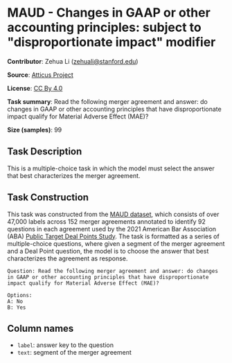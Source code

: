 # MAUD - Changes in GAAP or other accounting principles:  subject to "disproportionate impact" modifier

**Contributor**: Zehua Li (zehuali@stanford.edu)

**Source**: [Atticus Project](https://www.atticusprojectai.org/maud)

**License**: [CC By 4.0](https://creativecommons.org/licenses/by/4.0/)

**Task summary**: Read the following merger agreement and answer: do changes in GAAP or other accounting principles that have disproportionate impact qualify for Material Adverse Effect (MAE)?

**Size (samples)**: 99

## Task Description

This is a multiple-choice task in which the model must select the answer that best characterizes the merger agreement.

## Task Construction

This task was constructed from the [MAUD dataset](https://www.atticusprojectai.org/maud), which consists of over 47,000 labels across 152 merger agreements annotated to identify 92 questions in each agreement used by the 2021 American Bar Association (ABA) [Public Target Deal Points Study](https://www.americanbar.org/groups/business_law/committees/ma/deal_points/). The task is formatted as a series of multiple-choice questions, where given a segment of the merger agreement and a Deal Point question, the model is to choose the answer that best characterizes the agreement as response.

```text
Question: Read the following merger agreement and answer: do changes in GAAP or other accounting principles that have disproportionate impact qualify for Material Adverse Effect (MAE)?
```

```text
Options:
A: No
B: Yes
```

## Column names

- `label`: answer key to the question
- `text`: segment of the merger agreement
